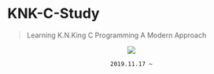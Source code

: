 
# KNK-C-Study

>Learning K.N.King C Programming A Modern Approach

<div align=center>

![](http://t0.gstatic.com/images?q=tbn:ANd9GcTcX4-iSrfGmF7xhQOeoFW0_HcfOy__NoK1awEpcbewwzQeppLo)

   `2019.11.17 ~`

</div>



